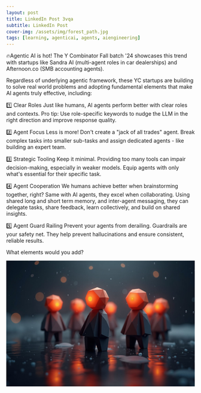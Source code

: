 ```yaml
---
layout: post
title: LinkedIn Post 3vqa
subtitle: LinkedIn Post
cover-img: /assets/img/forest_path.jpg
tags: [learning, agenticai, agents, aiengineering]
---
```

<!-- Original LinkedIn post: https://www.linkedin.com/posts/activity-7270878516718587904-3vqa -->

🔥Agentic AI is hot! The Y Combinator Fall batch '24 showcases this trend with startups like Sandra AI (multi-agent roles in car dealerships) and Afternoon.co (SMB accounting agents).

Regardless of underlying agentic framework, these YC startups are building to solve real world problems and adopting fundamental elements that make AI agents truly effective, including:

1️⃣ Clear Roles
Just like humans, AI agents perform better with clear roles and contexts. Pro tip: Use role-specific keywords to nudge the LLM in the right direction and improve response quality.

2️⃣ Agent Focus
Less is more! Don't create a "jack of all trades" agent. Break complex tasks into smaller sub-tasks and assign dedicated agents - like building an expert team.

3️⃣ Strategic Tooling
Keep it minimal. Providing too many tools can impair decision-making, especially in weaker models. Equip agents with only what's essential for their specific task.

4️⃣ Agent Cooperation
We humans achieve better when brainstorming together, right? Same with AI agents, they excel when collaborating. Using shared long and short term memory, and inter-agent messaging, they can delegate tasks, share feedback, learn collectively, and build on shared insights.

5️⃣ Agent Guard Railing
Prevent your agents from derailing. Guardrails are your safety net. They help prevent hallucinations and ensure consistent, reliable results. 

What elements would you add?

![](../assets/img/agentic-agents.jpg)
